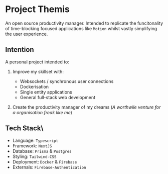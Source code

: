 # Project Themis

An open source productivity manager. Intended to replicate the funcitonality of time-blocking focused applications like `Motion` whilst vastly simplifying the user experience.

## Intention

A personal project intended to:

1. Improve my skillset with:

   - Websockets / synchronous user connections
   - Dockerisation
   - Single entity applications
   - General full-stack web development

2. Create the productivity manager of my dreams (_A worthwile venture for a organisation freak like me_)

## Tech Stack\

- Language: `Typescript`
- Framework: `NextJS`
- Database: `Prisma` & `Postgres`
- Styling: `Tailwind-CSS`
- Deployment: `Docker` & `Firebase`
- Externals: `Firebase-Authentication`
